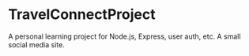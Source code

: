 # TravelConnectProject
A personal learning project for Node.js, Express, user auth, etc. A small social media site.
